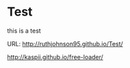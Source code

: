 # Test
this is a test

URL: http://ruthjohnson95.github.io/Test/

http://kaspii.github.io/free-loader/
